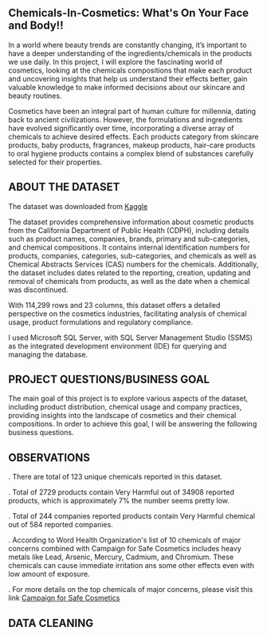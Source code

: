 ## Chemicals-In-Cosmetics: What's On Your Face and Body!!
In a world where beauty trends are constantly changing, it’s important to have a deeper understanding of the ingredients/chemicals in the products we use daily. In this project, I will explore the fascinating world of cosmetics, looking at the chemicals compositions that make each product and uncovering insights that help us understand their effects better, gain valuable knowledge to make informed decisions about our skincare and beauty routines. 

Cosmetics have been an integral part of human culture for millennia, dating back to ancient civilizations. However, the formulations and ingredients have evolved significantly over time, incorporating a diverse array of chemicals to achieve desired effects. Each products category from skincare products, baby products, fragrances, makeup products, hair-care products to oral hygiene products contains a complex blend of substances carefully selected for their properties. 

## ABOUT THE DATASET  
The dataset was downloaded from [Kaggle](https://www.kaggle.com/datasets/thedevastator/chemicals-in-cosmetics-what-s-really-in-your) 

The dataset provides comprehensive information about cosmetic products from the California Department of Public Health (CDPH), including details such as product names, companies, brands, primary and sub-categories, and chemical compositions. It contains internal identification numbers for products, companies, categories, sub-categories, and chemicals as well as Chemical Abstracts Services (CAS) numbers for the chemicals. Additionally, the dataset includes dates related to the reporting, creation, updating and removal of chemicals from products, as well as the date when a chemical was discontinued.  

With 114,299 rows and 23 columns, this dataset offers a detailed perspective on the cosmetics industries, facilitating analysis of chemical usage, product formulations and regulatory compliance. 

I used Microsoft SQL Server, with SQL Server Management Studio (SSMS) as the integrated development environment (IDE) for querying and managing the database.

## PROJECT QUESTIONS/BUSINESS GOAL 
The main goal of this project is to explore various aspects of the dataset, including product distribution, chemical usage and company practices, providing insights into the landscape of cosmetics and their chemical compositions. In order to achieve this goal, I will be answering the following business questions. 

## OBSERVATIONS 
. There are total of 123 unique chemicals reported in this dataset. 

. Total of 2729 products contain Very Harmful out of 34908 reported products, which is approximately 7% the number seems pretty low.

. Total of 244 companies reported products contain Very Harmful chemical out of 584 reported companies.

. According to Word Health Organization's list of 10 chemicals of major concerns combined with Campaign for Safe Cosmetics includes heavy metals like Lead, Arsenic, Mercury, Cadmium, and Chromium. These chemicals can cause immediate irritation ans some other effects even with low amount of exposure.

. For more details on the top chemicals of major concerns, please visit this link [Campaign for Safe Cosmetics](https://www.safecosmetics.org)

## DATA CLEANING 
